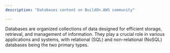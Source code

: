 ```yaml
---
description: "Databases content on BuildOn.AWS community"

---
```

Databases are organized collections of data designed for efficient storage, retrieval, and management of information. They play a crucial role in various applications and systems, with relational (SQL) and non-relational (NoSQL) databases being the two primary types.

